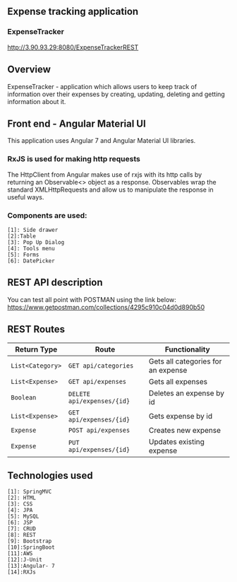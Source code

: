 ## Expense tracking application

### ExpenseTracker

http://3.90.93.29:8080/ExpenseTrackerREST


## Overview
ExpenseTracker - application which allows users to keep track of information over their expenses by creating, updating, deleting and getting information about it. 

## Front end - Angular Material UI 
This application uses Angular 7 and Angular Material UI libraries.

### RxJS is used for making http requests
The HttpClient from Angular makes use of rxjs with its http calls by returning an Observable<> object as a response. Observables wrap the standard XMLHttpRequests and allow us to manipulate the response in useful ways.

### Components are used:
    [1]: Side drawer
    [2]:Table 
    [3]: Pop Up Dialog
    [4]: Tools menu
    [5]: Forms
    [6]: DatePicker

## REST API description
You can test all point with POSTMAN using the link below: 
https://www.getpostman.com/collections/4295c910c04d0d890b50

## REST Routes

| Return Type    | Route                 | Functionality            |
|----------------|-----------------------|--------------------------|
| `List<Category>` |`GET api/categories`| Gets all categories for an expense   |
| `List<Expense>`       |`GET api/expenses`| Gets all expenses |
| `Boolean`       |`DELETE api/expenses/{id}`| Deletes an expense by id|
| `List<Expense>`    |`GET api/expenses/{id}` | Gets expense by id|
| `Expense `   |`POST api/expenses` | Creates new expense|
| `Expense `   |`PUT api/expenses/{id}` | Updates existing expense|

## Technologies used
    [1]: SpringMVC                
    [2]: HTML            
    [3]: CSS
    [4]: JPA                
    [5]: MySQL            
    [6]: JSP
    [7]: CRUD
    [8]: REST                
    [9]: Bootstrap            
    [10]:SpringBoot
    [11]:AWS
    [12]:J-Unit
    [13]:Angular- 7
    [14]:RXJs
    
